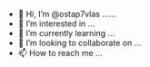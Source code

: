 - 👋 Hi, I’m @ostap7vlas ......
- 👀 I’m interested in ...
- 🌱 I’m currently learning ...
- 💞️ I’m looking to collaborate on ...
- 📫 How to reach me ...

<!---
ostap7vlas/ostap7vlas is a ✨ special ✨ repository because its `README.md` (this file) appears on your GitHub profile.
You can click the Preview link to take a look at your changes.
--->
